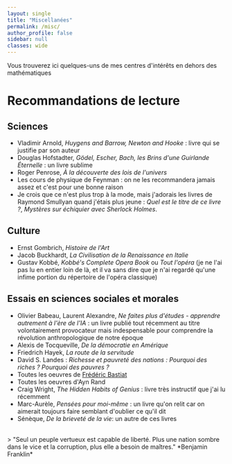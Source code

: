 ```yaml
---
layout: single
title: "Miscellanées"
permalink: /misc/
author_profile: false
sidebar: null
classes: wide
---
```


Vous trouverez ici quelques-uns de mes centres d'intérêts en dehors des mathématiques

# Recommandations de lecture
## Sciences
- Vladimir Arnold, *Huygens and Barrow, Newton and Hooke* : livre qui se justifie par son auteur
- Douglas Hofstadter, *Gödel, Escher, Bach, les Brins d'une Guirlande Éternelle* : un livre sublime
- Roger Penrose, *À la découverte des lois de l'univers* 
- Les cours de physique de Feynman : on ne les recommandera jamais assez et c'est pour une bonne raison
- Je crois que ce n'est plus trop à la mode, mais j'adorais les livres de Raymond Smullyan quand j'étais plus jeune : *Quel est le titre de ce livre ?*, *Mystères sur échiquier avec Sherlock Holmes*. 

## Culture
- Ernst Gombrich, *Histoire de l'Art*
- Jacob Buckhardt, *La Civilisation de la Renaissance en Italie*
- Gustav Kobbé, *Kobbé's Complete Opera Book* ou *Tout l'opéra* (je ne l'ai pas lu en entier loin de là, et il va sans dire que je n'ai regardé qu'une infime portion du répertoire de l'opéra classique)


## Essais en sciences sociales et morales
- Olivier Babeau, Laurent Alexandre, *Ne faites plus d'études - apprendre autrement à l'ère de l'IA* : un livre publié tout récemment au titre volontairement provocateur mais indespensable pour comprendre la révolution anthropologique de notre époque
- Alexis de Tocqueville, *De la démocratie en Amérique*
- Friedrich Hayek, *La route de la servitude*
- David S. Landes : *Richesse et pauvreté des nations : Pourquoi des riches ? Pourquoi des pauvres ?*
- Toutes les oeuvres de [Frédéric Bastiat](http://bastiat.org/)
- Toutes les oeuvres d'Ayn Rand
- Craig Wright, *The Hidden Habits of Genius* : livre très instructif que j'ai lu récemment
- Marc-Aurèle, *Pensées pour moi-même* : un livre qu'on relit car on aimerait toujours faire semblant d'oublier ce qu'il dit 
- Sénèque, *De la brieveté de la vie*: un autre de ces livres
<br>
> "Seul un peuple vertueux est capable de liberté. Plus une nation sombre dans le vice et la corruption, plus elle a besoin de maîtres." *Benjamin Franklin*




